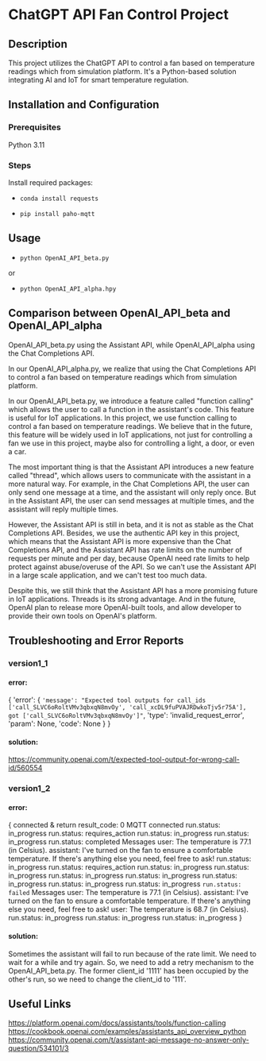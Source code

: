 # ChatGPT API Fan Control Project

## Description

This project utilizes the ChatGPT API to control a fan based on temperature readings which from simulation platform.
It's a Python-based solution integrating AI and IoT for smart temperature regulation.

## Installation and Configuration

### Prerequisites

Python 3.11

### Steps

Install required packages:
* `conda install requests`


* `pip install paho-mqtt`

## Usage

* `python OpenAI_API_beta.py`

or 

* `python OpenAI_API_alpha.hpy`

## Comparison between OpenAI_API_beta and OpenAI_API_alpha

OpenAI_API_beta.py using the Assistant API, while OpenAI_API_alpha using the Chat Completions API.

In our OpenAI_API_alpha.py, we realize that using the Chat Completions API to control a fan based on temperature readings which from simulation platform.

In our OpenAI_API_beta.py, we introduce a feature called "function calling" which allows the user to call a function in the assistant's code.
This feature is useful for IoT applications. In this project, we use function calling to control a fan based on temperature readings.
We believe that in the future, this feature will be widely used in IoT applications, not just for controlling a fan we use in this project, 
maybe also for controlling a light, a door, or even a car.

The most important thing is that the Assistant API introduces a new feature called "thread", which allows users to communicate with the assistant 
in a more natural way. For example, in the Chat Completions API, the user can only send one message at a time, and the assistant will only reply once.
But in the Assistant API, the user can send messages at multiple times, and the assistant will reply multiple times.

However, the Assistant API is still in beta, and it is not as stable as the Chat Completions API. Besides, we use the authentic API key in this project,
which means that the Assistant API is more expensive than the Chat Completions API, and the Assistant API has rate limits on the number of requests per minute and per day,
because OpenAI need rate limits to help protect against abuse/overuse of the API. So we can't use the Assistant API in a large scale application,
and we can't test too much data.

Despite this, we still think that the Assistant API has a more promising future in IoT applications. Threads is its strong advantage.
And in the future, OpenAI plan to release more OpenAI-built tools, and allow developer to provide their own tools on OpenAI's platform.

## Troubleshooting and Error Reports

### version1_1

#### error:

{
    'error': {
        `'message': "Expected tool outputs for call_ids ['call_SLVC6oRoltVMv3qbxqN8mvOy', 'call_xcDL9fuPVAJRDwkoTjv5r75A'], got ['call_SLVC6oRoltVMv3qbxqN8mvOy']"`,
        'type': 'invalid_request_error',
        'param': None,
        'code': None
    }
}

#### solution:

https://community.openai.com/t/expected-tool-output-for-wrong-call-id/560554

### version1_2

#### error:

{
    connected & return result_code: 0
    MQTT connected
    run.status:  in_progress
    run.status:  requires_action
    run.status:  in_progress
    run.status:  in_progress
    run.status:  completed
    Messages
    user: The temperature is 77.1 (in Celsius).
    assistant: I've turned on the fan to ensure a comfortable temperature. If there's anything else you need, feel free to ask!
    run.status:  in_progress
    run.status:  requires_action
    run.status:  in_progress
    run.status:  in_progress
    run.status:  in_progress
    run.status:  in_progress
    run.status:  in_progress
    run.status:  in_progress
    run.status:  in_progress
    `run.status:  failed`
    Messages
    user: The temperature is 77.1 (in Celsius).
    assistant: I've turned on the fan to ensure a comfortable temperature. If there's anything else you need, feel free to ask!
    user: The temperature is 68.7 (in Celsius).
    run.status:  in_progress
    run.status:  in_progress
    run.status:  in_progress
}

#### solution:

Sometimes the assistant will fail to run because of the rate limit. We need to wait for a while and try again.
So, we need to add a retry mechanism to the OpenAI_API_beta.py.
The former client_id '1111' has been occupied by the other's run, so we need to change the client_id to '111'.

## Useful Links
https://platform.openai.com/docs/assistants/tools/function-calling
https://cookbook.openai.com/examples/assistants_api_overview_python
https://community.openai.com/t/assistant-api-message-no-answer-only-question/534101/3